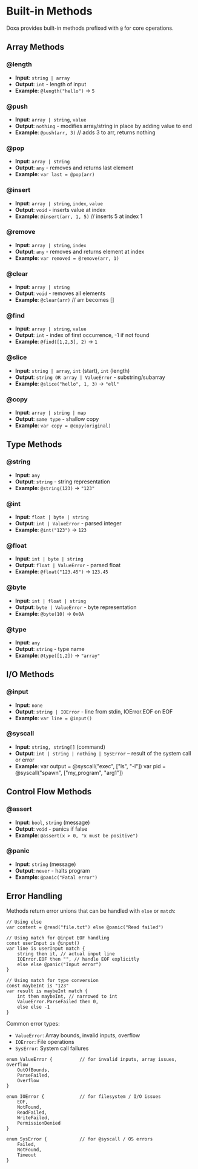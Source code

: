 # Built-in Methods

Doxa provides built-in methods prefixed with `@` for core operations.

## Array Methods

### @length

- **Input**: `string | array`
- **Output**: `int` - length of input
- **Example**: `@length("hello")` → `5`

### @push

- **Input**: `array | string`, `value`
- **Output**: `nothing` - modifies array/string in place by adding value to end
- **Example**: `@push(arr, 3)` // adds 3 to arr, returns nothing

### @pop

- **Input**: `array | string`
- **Output**: `any` - removes and returns last element
- **Example**: `var last = @pop(arr)`

### @insert

- **Input**: `array | string`, `index`, `value`
- **Output**: `void` - inserts value at index
- **Example**: `@insert(arr, 1, 5)` // inserts 5 at index 1

### @remove

- **Input**: `array | string`, `index`
- **Output**: `any` - removes and returns element at index
- **Example**: `var removed = @remove(arr, 1)`

### @clear

- **Input**: `array | string`
- **Output**: `void` - removes all elements
- **Example**: `@clear(arr)` // arr becomes []

### @find

- **Input**: `array | string`, `value`
- **Output**: `int` - index of first occurrence, -1 if not found
- **Example**: `@find([1,2,3], 2)` → `1`

### @slice

- **Input**: `string | array`, `int` (start), `int` (length)
- **Output**: `string OR array | ValueError` - substring/subarray
- **Example**: `@slice("hello", 1, 3)` → `"ell"`

### @copy

- **Input**: `array | string | map`
- **Output**: `same type` - shallow copy
- **Example**: `var copy = @copy(original)`

## Type Methods

### @string

- **Input**: `any`
- **Output**: `string` - string representation
- **Example**: `@string(123)` → `"123"`

### @int

- **Input**: `float | byte | string`
- **Output**: `int | ValueError` - parsed integer
- **Example**: `@int("123")` → `123`

### @float

- **Input**: `int | byte | string`
- **Output**: `float | ValueError` - parsed float
- **Example**: `@float("123.45")` → `123.45`

### @byte

- **Input**: `int | float | string`
- **Output**: `byte | ValueError` - byte representation
- **Example**: `@byte(10)` → `0x0A`

### @type

- **Input**: `any`
- **Output**: `string` - type name
- **Example**: `@type([1,2])` → `"array"`

## I/O Methods

### @input

- **Input**: `none`
- **Output**: `string | IOError` - line from stdin, IOError.EOF on EOF
- **Example**: `var line = @input()`

### @syscall

- **Input**: `string, string[]` (command)
- **Output**: `int | string | nothing | SysError` – result of the system call or error
- **Example**:
  var output = @syscall("exec", ["ls", "-l"])
  var pid = @syscall("spawn", ["my_program", "arg1"])

## Control Flow Methods

### @assert

- **Input**: `bool`, `string` (message)
- **Output**: `void` - panics if false
- **Example**: `@assert(x > 0, "x must be positive")`

### @panic

- **Input**: `string` (message)
- **Output**: `never` - halts program
- **Example**: `@panic("Fatal error")`

## Error Handling

Methods return error unions that can be handled with `else` or `match`:

```doxa
// Using else
var content = @read("file.txt") else @panic("Read failed")

// Using match for @input EOF handling
const userInput is @input()
var line is userInput match {
    string then it, // actual input line
    IOError.EOF then "", // handle EOF explicitly
    else else @panic("Input error")
}

// Using match for type conversion
const maybeInt is "123"
var result is maybeInt match {
    int then maybeInt, // narrowed to int
    ValueError.ParseFailed then 0,
    else else -1
}
```

Common error types:

- `ValueError`: Array bounds, invalid inputs, overflow
- `IOError`: File operations
- `SysError`: System call failures

```doxa
enum ValueError {          // for invalid inputs, array issues, overflow
    OutOfBounds,
    ParseFailed,
    Overflow
}

enum IOError {             // for filesystem / I/O issues
    EOF,
    NotFound,
    ReadFailed,
    WriteFailed,
    PermissionDenied
}

enum SysError {            // for @syscall / OS errors
    Failed,
    NotFound,
    Timeout
}
```
